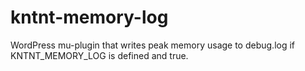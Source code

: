 # kntnt-memory-log
WordPress mu-plugin that writes peak memory usage to debug.log if KNTNT_MEMORY_LOG is defined and true.
